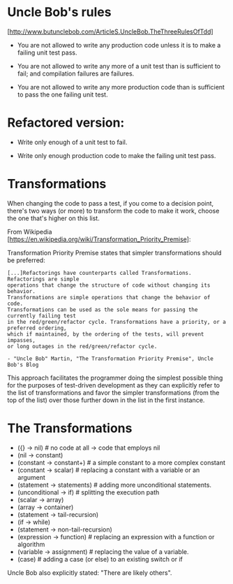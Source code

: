 Uncle Bob's rules
=================

[http://www.butunclebob.com/ArticleS.UncleBob.TheThreeRulesOfTdd]

* You are not allowed to write any production code unless it is to make a failing
  unit test pass.

* You are not allowed to write any more of a unit test than is sufficient to fail;
  and compilation failures are failures.

* You are not allowed to write any more production code than is sufficient to pass
  the one failing unit test.

Refactored version:
===================

* Write only enough of a unit test to fail.

* Write only enough production code to make the failing unit test pass.

Transformations
===============

When changing the code to pass a test, if you come to a decision point,
there's two ways (or more) to transform the code to make it work, choose
the one that's higher on this list.

From Wikipedia [https://en.wikipedia.org/wiki/Transformation_Priority_Premise]:

Transformation Priority Premise states that simpler transformations should be preferred:

    [...]Refactorings have counterparts called Transformations. Refactorings are simple
    operations that change the structure of code without changing its behavior.
    Transformations are simple operations that change the behavior of code.
    Transformations can be used as the sole means for passing the currently failing test
    in the red/green/refactor cycle. Transformations have a priority, or a preferred ordering,
    which if maintained, by the ordering of the tests, will prevent impasses,
    or long outages in the red/green/refactor cycle.

    - "Uncle Bob" Martin, "The Transformation Priority Premise", Uncle Bob's Blog

This approach facilitates the programmer doing the simplest possible thing for the purposes
of test-driven development as they can explicitly refer to the list of transformations and favor
the simpler transformations (from the top of the list) over those further down in the list in the
first instance.  

The Transformations
===================

* ({}            -> nil)                # no code at all -> code that employs nil
* (nil           -> constant)
* (constant      -> constant+)          # a simple constant to a more complex constant
* (constant      -> scalar)             # replacing a constant with a variable or an argument
* (statement     -> statements)         # adding more unconditional statements.
* (unconditional -> if)                 # splitting the execution path
* (scalar        -> array)
* (array         -> container)
* (statement     -> tail-recursion)
* (if            -> while)
* (statement     -> non-tail-recursion)
* (expression    -> function)           # replacing an expression with a function or algorithm
* (variable      -> assignment)         # replacing the value of a variable.
* (case)                                # adding a case (or else) to an existing switch or if

Uncle Bob also explicitly stated: "There are likely others".
